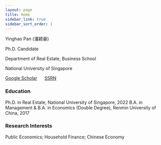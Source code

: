 ```yaml
---
layout: page
title: Home
sidebar_link: true
sidebar_sort_order: 1
---
```

 
Yinghao Pan (潘颖豪)

Ph.D. Candidate

Department of Real Estate, Business School

National University of Singapore

[Google Scholar](https://scholar.google.com/citations?user=d8OG-4UAAAAJ&hl=en) &nbsp;&nbsp;&nbsp;&nbsp;  [SSRN](https://papers.ssrn.com/sol3/cf_dev/AbsByAuth.cfm?per_id=2959716) 


### Education
Ph.D. in Real Estate, National University of Singapore, 2022
B.A. in Management & B.A. in Economics (Double Degree), Renmin University of China, 2017

### Research Interests
Public Economics; Household Finance; Chinese Economy

